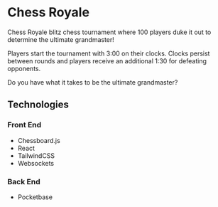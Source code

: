 # Chess Royale

Chess Royale blitz chess tournament where 100 players duke it out to determine the ultimate grandmaster! </br>

Players start the tournament with 3:00 on their clocks. Clocks persist between rounds and players receive an additional 1:30 for defeating opponents. </br>

Do you have what it takes to be the ultimate grandmaster?

## Technologies

### Front End

-   Chessboard.js
-   React
-   TailwindCSS
-   Websockets

### Back End

-   Pocketbase
